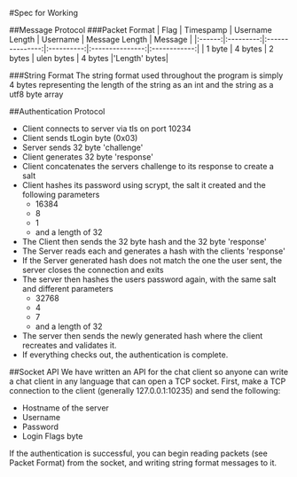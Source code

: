 #Spec for Working



##Message Protocol 
###Packet Format
|  Flag  | Timespamp | Username Length | Username   | Message Length  |    Message   |
|:------:|:---------:|:---------------:|:----------:|:---------------:|:------------:|
| 1 byte |  4 bytes  |  2 bytes        | ulen bytes | 4 bytes         |'Length' bytes|

###String Format
The string format used throughout the program is simply 4 bytes representing the length of the string as an int and the string as a utf8 byte array

##Authentication Protocol

- Client connects to server via tls on port 10234
- Client sends tLogin byte (0x03)
- Server sends 32 byte 'challenge'
- Client generates 32 byte 'response'
- Client concatenates the servers challenge to its response to create a salt
- Client hashes its password using scrypt, the salt it created and the following parameters
	- 16384
	- 8
	- 1
	- and a length of 32
- The Client then sends the 32 byte hash and the 32 byte 'response'
- The Server reads each and generates a hash with the clients 'response'
- If the Server generated hash does not match the one the user sent, the server closes the connection and exits
- The server then hashes the users password again, with the same salt and different parameters
	- 32768
	- 4
	- 7
	- and a length of 32
- The server then sends the newly generated hash where the client recreates and validates it.
- If everything checks out, the authentication is complete.

##Socket API
We have written an API for the chat client so anyone can write a chat client in any language that can open a TCP socket.
First, make a TCP connection to the client (generally 127.0.0.1:10235) and send the following:
- Hostname of the server
- Username
- Password
- Login Flags byte

If the authentication is successful, you can begin reading packets (see Packet Format) from the socket, and writing string format messages to it. 
